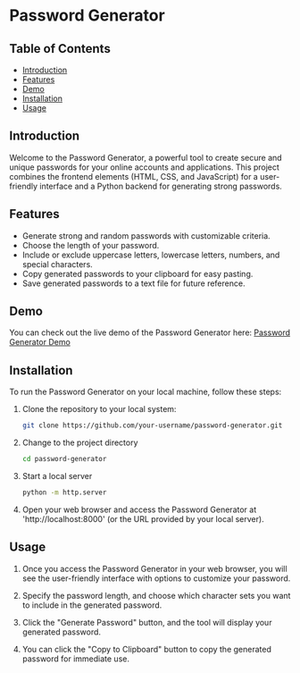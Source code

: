 # Password Generator

## Table of Contents

- [Introduction](#introduction)
- [Features](#features)
- [Demo](#demo)
- [Installation](#installation)
- [Usage](#usage)


## Introduction

Welcome to the Password Generator, a powerful tool to create secure and unique passwords for your online accounts and applications. This project combines the frontend elements (HTML, CSS, and JavaScript) for a user-friendly interface and a Python backend for generating strong passwords.

## Features

- Generate strong and random passwords with customizable criteria.
- Choose the length of your password.
- Include or exclude uppercase letters, lowercase letters, numbers, and special characters.
- Copy generated passwords to your clipboard for easy pasting.
- Save generated passwords to a text file for future reference.

## Demo

You can check out the live demo of the Password Generator here: [Password Generator Demo](https://solivagant14.github.io/generate-password/)


## Installation

To run the Password Generator on your local machine, follow these steps:

1. Clone the repository to your local system:

   ```bash
   git clone https://github.com/your-username/password-generator.git

2. Change to the project directory
   ```bash
   cd password-generator

3. Start a local server
   ```bash
   python -m http.server

4. Open your web browser and access the Password Generator at 'http://localhost:8000' (or the     URL provided by your local server).

## Usage

1. Once you access the Password Generator in your web browser, you will see the user-friendly interface with options to customize your password.

2. Specify the password length, and choose which character sets you want to include in the generated password.

3. Click the "Generate Password" button, and the tool will display your generated password.

4. You can click the "Copy to Clipboard" button to copy the generated password for immediate use.



